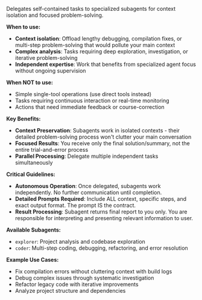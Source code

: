 Delegates self-contained tasks to specialized subagents for context isolation and focused problem-solving.

**When to use:**
- **Context isolation**: Offload lengthy debugging, compilation fixes, or multi-step problem-solving that would pollute your main context
- **Complex analysis**: Tasks requiring deep exploration, investigation, or iterative problem-solving
- **Independent expertise**: Work that benefits from specialized agent focus without ongoing supervision

**When NOT to use:**
- Simple single-tool operations (use direct tools instead)
- Tasks requiring continuous interaction or real-time monitoring
- Actions that need immediate feedback or course-correction

**Key Benefits:**
- **Context Preservation**: Subagents work in isolated contexts - their detailed problem-solving process won't clutter your main conversation
- **Focused Results**: You receive only the final solution/summary, not the entire trial-and-error process
- **Parallel Processing**: Delegate multiple independent tasks simultaneously

**Critical Guidelines:**
- **Autonomous Operation**: Once delegated, subagents work independently. No further communication until completion.
- **Detailed Prompts Required**: Include ALL context, specific steps, and exact output format. The prompt IS the contract.
- **Result Processing**: Subagent returns final report to you only. You are responsible for interpreting and presenting relevant information to user.

**Available Subagents:**
- `explorer`: Project analysis and codebase exploration
- `coder`: Multi-step coding, debugging, refactoring, and error resolution

**Example Use Cases:**
- Fix compilation errors without cluttering context with build logs
- Debug complex issues through systematic investigation
- Refactor legacy code with iterative improvements
- Analyze project structure and dependencies
